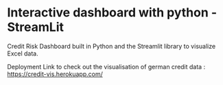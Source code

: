 # Interactive dashboard with python - StreamLit
Credit Risk Dashboard built in Python and the Streamlit library to visualize Excel data.

Deployment Link to check out the visualisation of german credit data : https://credit-vis.herokuapp.com/
